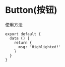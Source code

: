 # Button(按钮)

使用方法

<ClientOnly>
  <button-demos></button-demos>
</ClientOnly>

``` js{4}
export default {
  data () {
    return {
      msg: 'Highlighted!'
    }
  }
}
```
